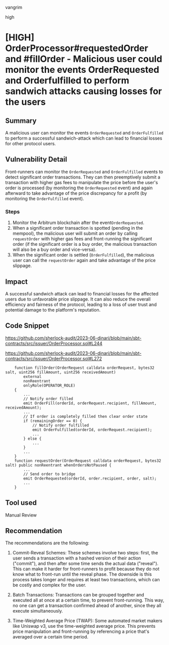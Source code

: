 vangrim

high

# [HIGH] OrderProcessor#requestedOrder and #fillOrder - Malicious user could monitor the events OrderRequested and Orderfulfilled to perform sandwich attacks causing losses for the users

## Summary

A malicious user can monitor the events `OrderRequested` and `OrderFulfilled` to perform a successful sandwich-attack which can lead to financial losses for other protocol users.

## Vulnerability Detail

Front-runners can monitor the `OrderRequested` and `OrderFulfilled` events to detect significant order transactions. They can then preemptively submit a transaction with higher gas fees to manipulate the price before the user's order is processed (by monitoring the `OrderRequested` event) and again afterward to take advantage of the price discrepancy for a profit (by monitoring the `OrderFulfilled` event). 

### Steps

1. Monitor the Arbitrum blockchain after the event`OrderRequested`.
2. When a significant order transaction is spotted (pending in the mempool), the malicious user will submit an order by calling `requestOrder` with higher gas fees and front-running the significant order (if the significant order is a buy order, the malicious transaction will also be a buy order and vice-versa).
3. When the significant order is settled (`OrderFulfilled`), the malicious user can call the `requestOrder` again and take advantage of the price slippage.

## Impact

A successful sandwich attack can lead to financial losses for the affected users due to unfavorable price slippage. It can also reduce the overall efficiency and fairness of the protocol, leading to a loss of user trust and potential damage to the platform's reputation.

## Code Snippet
https://github.com/sherlock-audit/2023-06-dinari/blob/main/sbt-contracts/src/issuer/OrderProcessor.sol#L244

https://github.com/sherlock-audit/2023-06-dinari/blob/main/sbt-contracts/src/issuer/OrderProcessor.sol#L272

```solidity
    function fillOrder(OrderRequest calldata orderRequest, bytes32 salt, uint256 fillAmount, uint256 receivedAmount)
        external
        nonReentrant
        onlyRole(OPERATOR_ROLE)
    {
        ...
        // Notify order filled
        emit OrderFill(orderId, orderRequest.recipient, fillAmount, receivedAmount);
        ...
        // If order is completely filled then clear order state
        if (remainingOrder == 0) {
            // Notify order fulfilled
            emit OrderFulfilled(orderId, orderRequest.recipient);
            ...
        } else {
            ...
        }
        ...
    }
    function requestOrder(OrderRequest calldata orderRequest, bytes32 salt) public nonReentrant whenOrdersNotPaused {
        ...
        // Send order to bridge
        emit OrderRequested(orderId, order.recipient, order, salt);
        ...
    }
```

## Tool used

Manual Review

## Recommendation

The recommendations are the following:

1. Commit-Reveal Schemes: These schemes involve two steps: first, the user sends a transaction with a hashed version of their action ("commit"), and then after some time sends the actual data ("reveal"). This can make it harder for front-runners to profit because they do not know what to front-run until the reveal phase. The downside is this process takes longer and requires at least two transactions, which can be costly and complex for the user.

2. Batch Transactions:  Transactions can be grouped together and executed all at once at a certain time, to prevent front-running. This way, no one can get a transaction confirmed ahead of another, since they all execute simultaneously.

3. Time-Weighted Average Price (TWAP): Some automated market makers like Uniswap v3, use the time-weighted average price. This prevents price manipulation and front-running by referencing a price that's averaged over a certain time period.